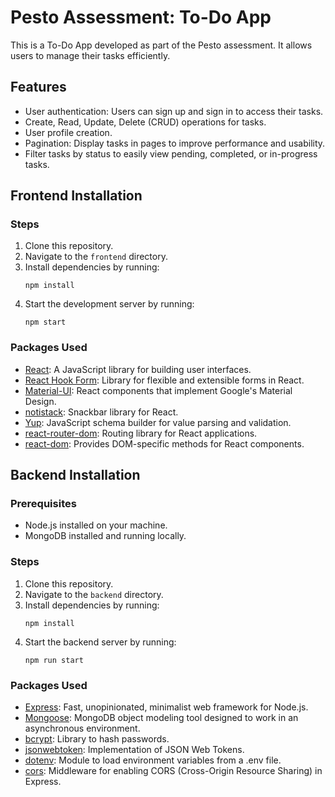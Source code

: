 # Pesto Assessment: To-Do App

This is a To-Do App developed as part of the Pesto assessment. It allows users to manage their tasks efficiently.

## Features
- User authentication: Users can sign up and sign in to access their tasks.
- Create, Read, Update, Delete (CRUD) operations for tasks.
- User profile creation.
- Pagination: Display tasks in pages to improve performance and usability.
- Filter tasks by status to easily view pending, completed, or in-progress tasks.

## Frontend Installation

### Steps
1. Clone this repository.
2. Navigate to the `frontend` directory.
3. Install dependencies by running:
    ```
    npm install
    ```
4. Start the development server by running:
    ```
    npm start
    ```

### Packages Used
- [React](https://reactjs.org/): A JavaScript library for building user interfaces.
- [React Hook Form](https://react-hook-form.com/): Library for flexible and extensible forms in React.
- [Material-UI](https://material-ui.com/): React components that implement Google's Material Design.
- [notistack](https://iamhosseindhv.com/notistack): Snackbar library for React.
- [Yup](https://github.com/jquense/yup): JavaScript schema builder for value parsing and validation.
- [react-router-dom](https://reactrouter.com/web/guides/quick-start): Routing library for React applications.
- [react-dom](https://reactjs.org/docs/react-dom.html): Provides DOM-specific methods for React components.

## Backend Installation

### Prerequisites
- Node.js installed on your machine.
- MongoDB installed and running locally.

### Steps
1. Clone this repository.
2. Navigate to the `backend` directory.
3. Install dependencies by running:
    ```
    npm install
    ```
4. Start the backend server by running:
    ```
    npm run start
    ```

### Packages Used
- [Express](https://expressjs.com/): Fast, unopinionated, minimalist web framework for Node.js.
- [Mongoose](https://mongoosejs.com/): MongoDB object modeling tool designed to work in an asynchronous environment.
- [bcrypt](https://www.npmjs.com/package/bcrypt): Library to hash passwords.
- [jsonwebtoken](https://www.npmjs.com/package/jsonwebtoken): Implementation of JSON Web Tokens.
- [dotenv](https://www.npmjs.com/package/dotenv): Module to load environment variables from a .env file.
- [cors](https://www.npmjs.com/package/cors): Middleware for enabling CORS (Cross-Origin Resource Sharing) in Express.



              
